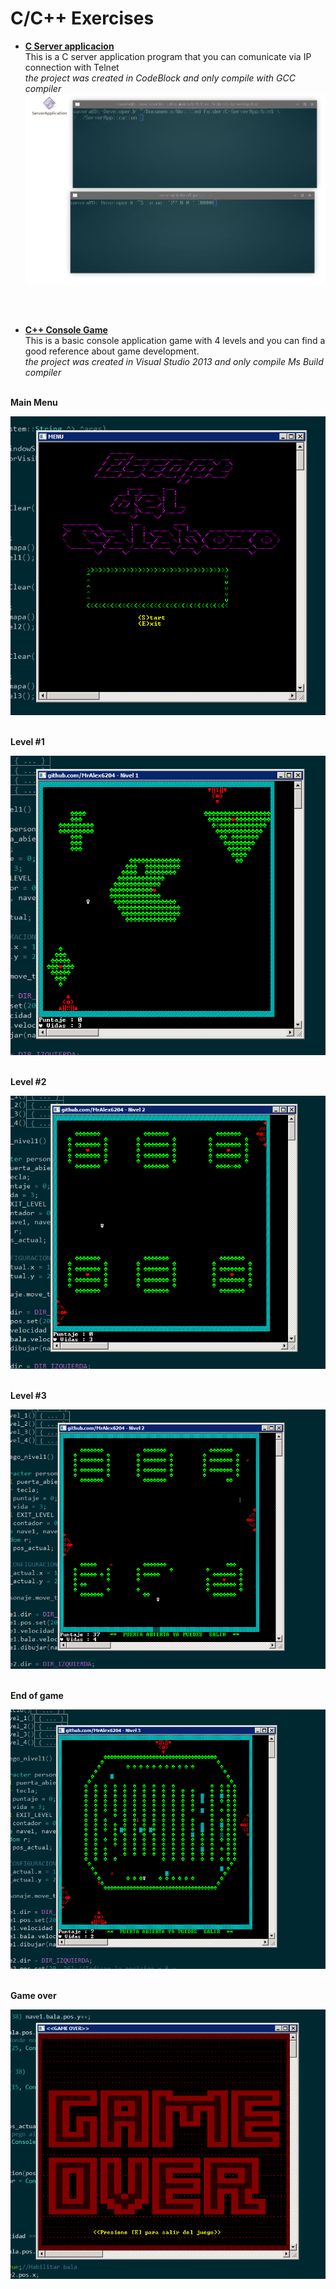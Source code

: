 # C/C++ Exercises

 * <a href="https://github.com/MrAlex6204/CAndCPlusPlusExercises/tree/master/C-ServerApp">**C Server applicacion**</a><br>
 This is a C server application program that you can comunicate via IP connection with Telnet<br> 
 <i>the project was created in CodeBlock and only compile with GCC compiler</i>
![alt_tag](https://github.com/MrAlex6204/CAndCPlusPlusExercises/blob/master/C-ServerApp/img/Example.gif)

<br>
<br>


 * <a href="https://github.com/MrAlex6204/CAndCPlusPlusExercises/tree/master/GameInC%2B%2B">**C++ Console Game**</a><br>
 This is a basic console application game with 4 levels and you can find a good reference about game development.<br> 
 <i>the project was created in Visual Studio 2013 and only compile Ms Build compiler</i>
 <br>
 <b>Main Menu</b><br>
 
![alt_tag](https://github.com/MrAlex6204/CAndCPlusPlusExercises/blob/master/GameInC%2B%2B/img/menu.gif)

<br>
 <b>Level #1</b><br>
 
![alt_tag](https://github.com/MrAlex6204/CAndCPlusPlusExercises/blob/master/GameInC%2B%2B/img/level1.gif)

<br>
 <b>Level #2</b><br>
 
![alt_tag](https://github.com/MrAlex6204/CAndCPlusPlusExercises/blob/master/GameInC%2B%2B/img/leve2.gif)

<br>
 <b>Level #3</b><br>
 
![alt_tag](https://github.com/MrAlex6204/CAndCPlusPlusExercises/blob/master/GameInC%2B%2B/img/level3.gif)

<br>
 <b>End of game</b><br>
 
![alt_tag](https://github.com/MrAlex6204/CAndCPlusPlusExercises/blob/master/GameInC%2B%2B/img/end.gif)

<br>
 <b>Game over</b><br>
 
![alt_tag](https://github.com/MrAlex6204/CAndCPlusPlusExercises/blob/master/GameInC%2B%2B/img/gameover.gif)


